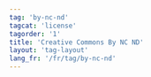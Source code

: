```yaml
---
tag: 'by-nc-nd'
tagcat: 'license'
tagorder: '1'
title: 'Creative Commons By NC ND'
layout: 'tag-layout'
lang_fr: '/fr/tag/by-nc-nd'
---
```

